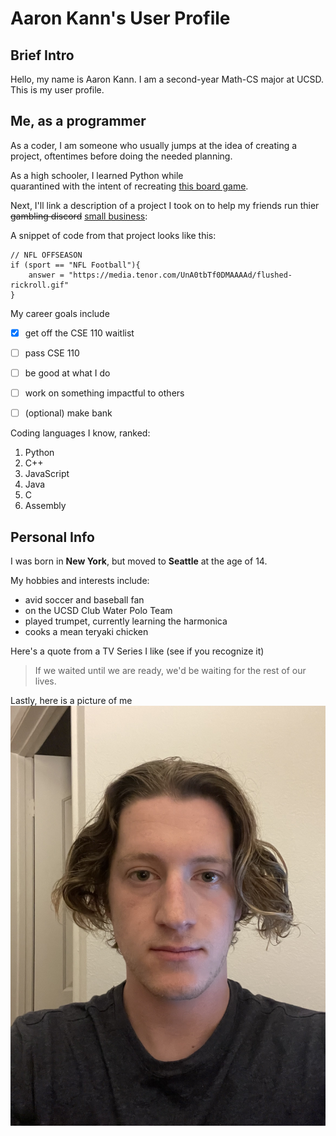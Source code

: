# Aaron Kann's User Profile

## Brief Intro

Hello, my name is Aaron Kann.  I am a second-year
Math-CS major at UCSD.  This is my user profile.  


## Me, as a programmer

As a coder, I am someone who usually jumps at the 
idea of creating a project, oftentimes before doing the needed planning.  

As a high schooler, I learned Python while  
quarantined with the intent of recreating [this board game](https://boardgamegeek.com/boardgame/70323/king-tokyo).

Next, I'll link a description of a project I took 
on to 
help my friends run thier ~~gambling discord~~ 
[small business](docs/BetAssistant): 

A snippet of code from that 
project looks like this:

```
// NFL OFFSEASON
if (sport == "NFL Football"){
    answer = "https://media.tenor.com/UnA0tbTf0DMAAAAd/flushed-rickroll.gif"
}
```

My career goals include
- [x] get off the CSE 110 waitlist 
- [ ] pass CSE 110
- [ ] be good at what I do
- [ ] work on something impactful to others
- [ ] \(optional) make bank


Coding languages I know, ranked:
1. Python
2. C++
3. JavaScript
4. Java
5. C
6. Assembly


## Personal Info

I was born in **New York**, but moved to 
**Seattle** at the
age of 14.  


My hobbies and interests include:
- avid soccer and baseball fan
- on the UCSD Club Water Polo Team
- played trumpet, currently learning the harmonica
- cooks a mean teryaki chicken

Here's a quote from a TV Series I like
(see if you recognize it)

> If we waited until we are ready, we'd be 
waiting for the rest of our lives.

Lastly, here is a picture of me
![](picture_of_me.jpg)